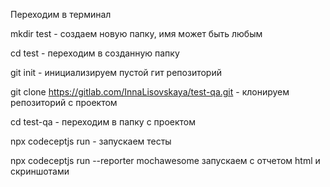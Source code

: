 Переходим в терминал

mkdir test - создаем новую папку, имя может быть любым

cd test - переходим в созданную папку

git init - инициализируем пустой гит репозиторий

git clone https://gitlab.com/InnaLisovskaya/test-qa.git - клонируем репозиторий с проектом

cd test-qa - переходим в папку с проектом

npx codeceptjs run - запускаем тесты

npx codeceptjs run --reporter mochawesome запускаем с отчетом html и скриншотами



